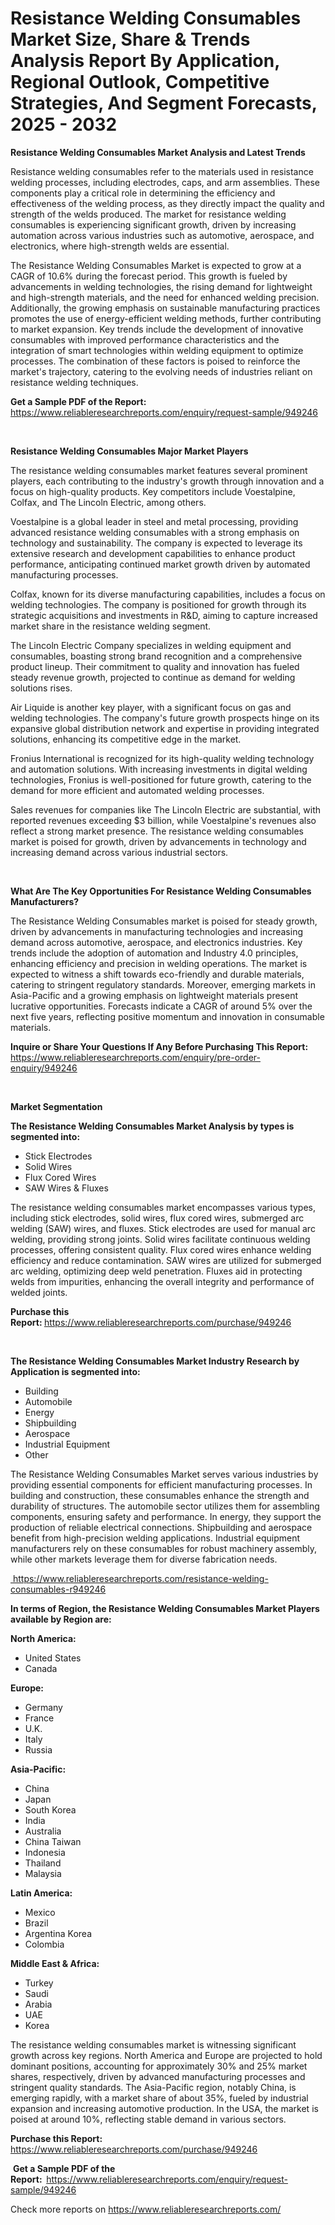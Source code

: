 <p><h1>Resistance Welding Consumables Market Size, Share & Trends Analysis Report By Application, Regional Outlook, Competitive Strategies, And Segment Forecasts, 2025 - 2032</h1></p><p><strong>Resistance Welding Consumables Market Analysis and Latest Trends</strong></p>
<p><p>Resistance welding consumables refer to the materials used in resistance welding processes, including electrodes, caps, and arm assemblies. These components play a critical role in determining the efficiency and effectiveness of the welding process, as they directly impact the quality and strength of the welds produced. The market for resistance welding consumables is experiencing significant growth, driven by increasing automation across various industries such as automotive, aerospace, and electronics, where high-strength welds are essential.</p><p>The Resistance Welding Consumables Market is expected to grow at a CAGR of 10.6% during the forecast period. This growth is fueled by advancements in welding technologies, the rising demand for lightweight and high-strength materials, and the need for enhanced welding precision. Additionally, the growing emphasis on sustainable manufacturing practices promotes the use of energy-efficient welding methods, further contributing to market expansion. Key trends include the development of innovative consumables with improved performance characteristics and the integration of smart technologies within welding equipment to optimize processes. The combination of these factors is poised to reinforce the market's trajectory, catering to the evolving needs of industries reliant on resistance welding techniques.</p></p>
<p><strong>Get a Sample PDF of the Report:&nbsp;</strong> <a href="https://www.reliableresearchreports.com/enquiry/request-sample/949246?utm_campaign=2229&utm_medium=2&utm_source=Github&utm_content=ia&utm_term=30012025&utm_id=resistance-welding-consumables">https://www.reliableresearchreports.com/enquiry/request-sample/949246</a></p>
<p>&nbsp;</p>
<p><strong>Resistance Welding Consumables Major Market Players</strong></p>
<p><p>The resistance welding consumables market features several prominent players, each contributing to the industry's growth through innovation and a focus on high-quality products. Key competitors include Voestalpine, Colfax, and The Lincoln Electric, among others.</p><p>Voestalpine is a global leader in steel and metal processing, providing advanced resistance welding consumables with a strong emphasis on technology and sustainability. The company is expected to leverage its extensive research and development capabilities to enhance product performance, anticipating continued market growth driven by automated manufacturing processes.</p><p>Colfax, known for its diverse manufacturing capabilities, includes a focus on welding technologies. The company is positioned for growth through its strategic acquisitions and investments in R&D, aiming to capture increased market share in the resistance welding segment.</p><p>The Lincoln Electric Company specializes in welding equipment and consumables, boasting strong brand recognition and a comprehensive product lineup. Their commitment to quality and innovation has fueled steady revenue growth, projected to continue as demand for welding solutions rises.</p><p>Air Liquide is another key player, with a significant focus on gas and welding technologies. The company's future growth prospects hinge on its expansive global distribution network and expertise in providing integrated solutions, enhancing its competitive edge in the market.</p><p>Fronius International is recognized for its high-quality welding technology and automation solutions. With increasing investments in digital welding technologies, Fronius is well-positioned for future growth, catering to the demand for more efficient and automated welding processes.</p><p>Sales revenues for companies like The Lincoln Electric are substantial, with reported revenues exceeding $3 billion, while Voestalpine's revenues also reflect a strong market presence. The resistance welding consumables market is poised for growth, driven by advancements in technology and increasing demand across various industrial sectors.</p></p>
<p>&nbsp;</p>
<p><strong>What Are The Key Opportunities For Resistance Welding Consumables Manufacturers?</strong></p>
<p><p>The Resistance Welding Consumables market is poised for steady growth, driven by advancements in manufacturing technologies and increasing demand across automotive, aerospace, and electronics industries. Key trends include the adoption of automation and Industry 4.0 principles, enhancing efficiency and precision in welding operations. The market is expected to witness a shift towards eco-friendly and durable materials, catering to stringent regulatory standards. Moreover, emerging markets in Asia-Pacific and a growing emphasis on lightweight materials present lucrative opportunities. Forecasts indicate a CAGR of around 5% over the next five years, reflecting positive momentum and innovation in consumable materials.</p></p>
<p><strong>Inquire or Share Your Questions If Any Before Purchasing This Report:</strong> <a href="https://www.reliableresearchreports.com/enquiry/pre-order-enquiry/949246?utm_campaign=2229&utm_medium=2&utm_source=Github&utm_content=ia&utm_term=30012025&utm_id=resistance-welding-consumables">https://www.reliableresearchreports.com/enquiry/pre-order-enquiry/949246</a></p>
<p>&nbsp;</p>
<p><strong>Market Segmentation</strong></p>
<p><strong>The Resistance Welding Consumables Market Analysis by types is segmented into:</strong></p>
<p><ul><li>Stick Electrodes</li><li>Solid Wires</li><li>Flux Cored Wires</li><li>SAW Wires & Fluxes</li></ul></p>
<p><p>The resistance welding consumables market encompasses various types, including stick electrodes, solid wires, flux cored wires, submerged arc welding (SAW) wires, and fluxes. Stick electrodes are used for manual arc welding, providing strong joints. Solid wires facilitate continuous welding processes, offering consistent quality. Flux cored wires enhance welding efficiency and reduce contamination. SAW wires are utilized for submerged arc welding, optimizing deep weld penetration. Fluxes aid in protecting welds from impurities, enhancing the overall integrity and performance of welded joints.</p></p>
<p><strong>Purchase this Report:&nbsp;</strong><a href="https://www.reliableresearchreports.com/purchase/949246?utm_campaign=2229&utm_medium=2&utm_source=Github&utm_content=ia&utm_term=30012025&utm_id=resistance-welding-consumables">https://www.reliableresearchreports.com/purchase/949246</a></p>
<p>&nbsp;</p>
<p><strong>The Resistance Welding Consumables Market Industry Research by Application is segmented into:</strong></p>
<p><ul><li>Building</li><li>Automobile</li><li>Energy</li><li>Shipbuilding</li><li>Aerospace</li><li>Industrial Equipment</li><li>Other</li></ul></p>
<p><p>The Resistance Welding Consumables Market serves various industries by providing essential components for efficient manufacturing processes. In building and construction, these consumables enhance the strength and durability of structures. The automobile sector utilizes them for assembling components, ensuring safety and performance. In energy, they support the production of reliable electrical connections. Shipbuilding and aerospace benefit from high-precision welding applications. Industrial equipment manufacturers rely on these consumables for robust machinery assembly, while other markets leverage them for diverse fabrication needs.</p></p>
<p><a href="https://www.reliableresearchreports.com/resistance-welding-consumables-r949246?utm_campaign=2229&utm_medium=2&utm_source=Github&utm_content=ia&utm_term=30012025&utm_id=resistance-welding-consumables">&nbsp;https://www.reliableresearchreports.com/resistance-welding-consumables-r949246</a></p>
<p><strong>In terms of Region, the Resistance Welding Consumables Market Players available by Region are:</strong></p>
<p>
    <p> <strong> North America: </strong>
        <ul>
            <li>United States</li>
            <li>Canada</li>
        </ul>
        </p> 
    <p> <strong> Europe: </strong>
        <ul>
            <li>Germany</li>
            <li>France</li>
            <li>U.K.</li>
            <li>Italy</li>
            <li>Russia</li>
        </ul>
        </p> 
    <p> <strong> Asia-Pacific: </strong>
        <ul>
            <li>China</li>
            <li>Japan</li>
            <li>South Korea</li>
            <li>India</li>
            <li>Australia</li>
            <li>China Taiwan</li>
            <li>Indonesia</li>
            <li>Thailand</li>
            <li>Malaysia</li>
        </ul>
        </p> 
    <p> <strong> Latin America: </strong>
        <ul>
            <li>Mexico</li>
            <li>Brazil</li>
            <li>Argentina Korea</li>
            <li>Colombia</li>
        </ul>
        </p> 
    <p> <strong> Middle East & Africa: </strong>
        <ul>
            <li>Turkey</li>
            <li>Saudi</li>
            <li>Arabia</li>
            <li>UAE</li>
            <li>Korea</li>
        </ul>
    </p>
    </p>
<p><p>The resistance welding consumables market is witnessing significant growth across key regions. North America and Europe are projected to hold dominant positions, accounting for approximately 30% and 25% market shares, respectively, driven by advanced manufacturing processes and stringent quality standards. The Asia-Pacific region, notably China, is emerging rapidly, with a market share of about 35%, fueled by industrial expansion and increasing automotive production. In the USA, the market is poised at around 10%, reflecting stable demand in various sectors.</p></p>
<p><strong>Purchase this Report: </strong><a href="https://www.reliableresearchreports.com/purchase/949246?utm_campaign=2229&utm_medium=2&utm_source=Github&utm_content=ia&utm_term=30012025&utm_id=resistance-welding-consumables">https://www.reliableresearchreports.com/purchase/949246</a></p>
<p>&nbsp;<strong>Get a Sample PDF of the Report:&nbsp;&nbsp;</strong><a href="https://www.reliableresearchreports.com/enquiry/request-sample/949246?utm_campaign=2229&utm_medium=2&utm_source=Github&utm_content=ia&utm_term=30012025&utm_id=resistance-welding-consumables">https://www.reliableresearchreports.com/enquiry/request-sample/949246</a></p>
<p><strong></strong></p>
<p>Check more reports on <a href="https://www.reliableresearchreports.com/?utm_campaign=2229&utm_medium=2&utm_source=Github&utm_content=ia&utm_term=30012025&utm_id=resistance-welding-consumables">https://www.reliableresearchreports.com/</a></p>